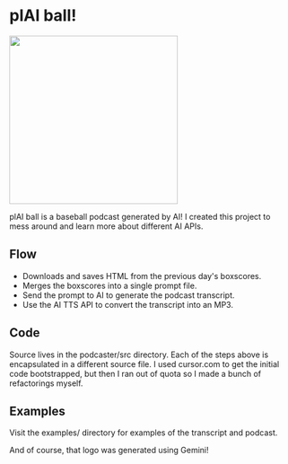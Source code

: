 # plAI ball!

<img src="https://raw.githubusercontent.com/monsur/plAI-ball/main/plaiball-logo.jpeg" width="300">

plAI ball is a baseball podcast generated by AI! I created this project to mess
around and learn more about different AI APIs.

## Flow
- Downloads and saves HTML from the previous day's boxscores.
- Merges the boxscores into a single prompt file.
- Send the prompt to AI to generate the podcast transcript.
- Use the AI TTS API to convert the transcript into an MP3.

## Code
Source lives in the podcaster/src directory. Each of the steps above is
encapsulated in a different source file. I used cursor.com to get the initial
code bootstrapped, but then I ran out of quota so I made a bunch of
refactorings myself.

## Examples
Visit the examples/ directory for examples of the transcript and podcast.

And of course, that logo was generated using Gemini!